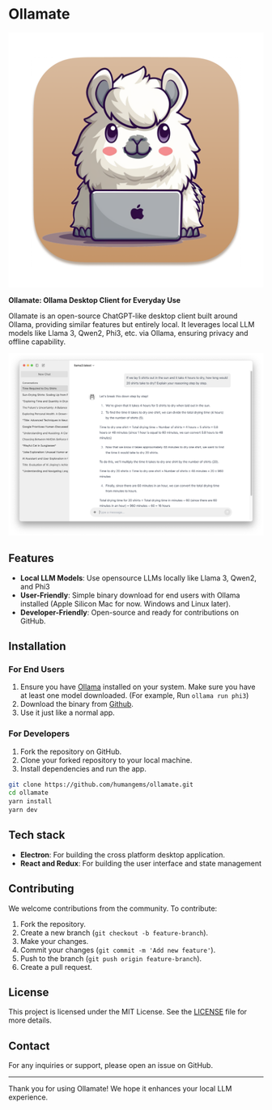 # Ollamate

![](./public/512x512@2x.png)

**Ollamate: Ollama Desktop Client for Everyday Use**

Ollamate is an open-source ChatGPT-like desktop client built around Ollama, providing similar features but entirely local. It leverages local LLM models like Llama 3, Qwen2, Phi3, etc. via Ollama, ensuring privacy and offline capability.

![](./public/demo.png)

## Features

- **Local LLM Models**: Use opensource LLMs locally like Llama 3, Qwen2, and Phi3
- **User-Friendly**: Simple binary download for end users with Ollama installed (Apple Silicon Mac for now. Windows and Linux later).
- **Developer-Friendly**: Open-source and ready for contributions on GitHub.

## Installation

### For End Users

1. Ensure you have [Ollama](https://ollama.com) installed on your system. Make sure you have at least one model downloaded. (For example, Run `ollama run phi3`)
2. Download the binary from [Github]([https://](https://github.com/humangems/ollamate/releases)).
3. Use it just like a normal app.

### For Developers

1. Fork the repository on GitHub.
2. Clone your forked repository to your local machine.
3. Install dependencies and run the app.

```bash
git clone https://github.com/humangems/ollamate.git
cd ollamate
yarn install
yarn dev
```

## Tech stack

- **Electron**: For building the cross platform desktop application.
- **React and Redux**: For building the user interface and state management

## Contributing

We welcome contributions from the community. To contribute:

1. Fork the repository.
2. Create a new branch (`git checkout -b feature-branch`).
3. Make your changes.
4. Commit your changes (`git commit -m 'Add new feature'`).
5. Push to the branch (`git push origin feature-branch`).
6. Create a pull request.

## License

This project is licensed under the MIT License. See the [LICENSE](LICENSE) file for more details.

## Contact

For any inquiries or support, please open an issue on GitHub.

---

Thank you for using Ollamate! We hope it enhances your local LLM experience.
